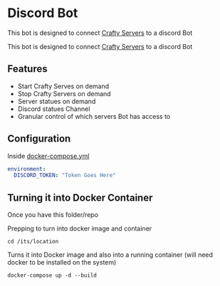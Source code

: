 # Discord Bot

This bot is designed to connect [Crafty Servers](https://craftycontrol.com) to a discord Bot

This bot is designed to connect <a href="[https://craftycontrol.com](https://craftycontrol.com)" target="_blank">Crafty Servers</a> to a discord Bot


## Features  

- Start Crafty Serves on demand
- Stop Crafty Servers on demand
- Server statues on demand
- Discord statues Channel
- Granular control of which servers Bot has access to



## Configuration

Inside [docker-compose.yml](docker-compose.yml) 

```yml
environment:
  DISCORD_TOKEN: "Token Goes Here"
```



## Turning it into Docker Container

Once you have this folder/repo

Prepping to turn into docker image and container

```
cd /its/location
```

Turns it into Docker image and also into a running container (will need docker to be installed on the system)
```
docker-compose up -d --build
```


